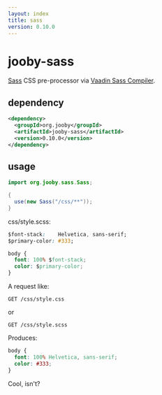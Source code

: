 ```yaml
---
layout: index
title: sass
version: 0.10.0
---
```


# jooby-sass

[Sass](http://sass-lang.com) CSS pre-processor via [Vaadin Sass Compiler](https://github.com/vaadin/sass-compiler).

## dependency

```xml
<dependency>
  <groupId>org.jooby</groupId>
  <artifactId>jooby-sass</artifactId>
  <version>0.10.0</version>
</dependency>
```

## usage

```java
import org.jooby.sass.Sass;

{
  use(new Sass("/css/**"));
}
```

css/style.scss:

```css
$font-stack:    Helvetica, sans-serif;
$primary-color: #333;

body {
  font: 100% $font-stack;
  color: $primary-color;
}
```

A request like:

```
GET /css/style.css
```

or

```
GET /css/style.scss
```

Produces:

```css
body {
  font: 100% Helvetica, sans-serif;
  color: #333;
}
```

Cool, isn't?
